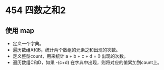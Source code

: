 # 454 四数之和2

## 使用 map

+ 定义一个字典。
+ 遍历数组A和B，统计两个数组的元素之和出现的次数。
+ 定义整型count，用来统计 a + b + c + d = 0 出现的次数。
+ 遍历数组C和D，如果 -(c+d) 在字典中出现，则将对应的值累加到count上。